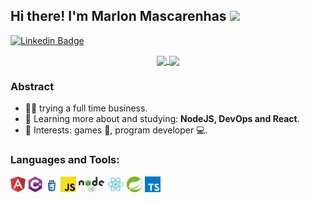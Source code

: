 ## Hi there! I'm Marlon Mascarenhas <img src="https://raw.githubusercontent.com/iampavangandhi/iampavangandhi/master/gifs/Hi.gif" width="30px"></h2>

[![Linkedin Badge](https://img.shields.io/badge/-LinkedIn-0e76a8?style=flat-square&logo=Linkedin&logoColor=white)](https://linkedin.com/in/MarlonMascarenhas)

<!--
<p align="center">
  <a href="#">
    <img align="center" width="280" src="signature.png" />
  </a>
  <a href="#">
    <img align="center" width="510" src="banner.gif" />
  </a>
</p>
-->
<p align="center">
  <a href="https://github.com/MarlonMascarenhas/github-readme-stats">
    <img
      align="center"
      src="https://github-readme-stats.vercel.app/api/top-langs/?username=MarlonMascarenhas&layout=compact&theme=radical"
    />
  </a>
  <a href="https://github.com/MarlonMascarenhas/github-readme-stats">
    <img
      align="center"
      height="165"
      src="https://github-readme-stats.vercel.app/api?username=MarlonMascarenhas&count_private=true&show_icons=true&custom_title=Github%20Status&hide=issues&theme=radical"
    />
  </a>
</p>

### Abstract

- 👨‍💻 trying a full time business.
- 🌱 Learning more about and studying: **NodeJS, DevOps and React**.
- 💙 Interests: games 👾, program developer 💻.

### Languages and Tools:

<code><img height="25" src="angular-icon-1.svg" alt="Angular"></code>
<code><img height="25" src="c--4.svg" alt="c#"></code>
<code><img height="20" src="css3.svg" alt="css3"></code>
<code><img height="25" src="javascript.svg" alt="javascript"></code>
<code><img height="25" src="Node.js_logo.svg" alt="NodeJs"></code>
<code><img height="25" src="react.svg" alt="react"></code>
<code><img height="25" src="spring-3.svg" alt="spring"></code>
<code><img height="25" src="typescriptlang-icon.svg" alt="typescript"></code>
